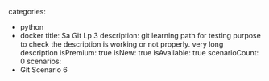 categories:
  - python
  - docker
title: Sa Git Lp 3
description: git learning path for testing purpose to check the description is working or not properly. very long description
isPremium: true
isNew: true
isAvailable: true
scenarioCount: 0
scenarios: 
  - Git Scenario 6

